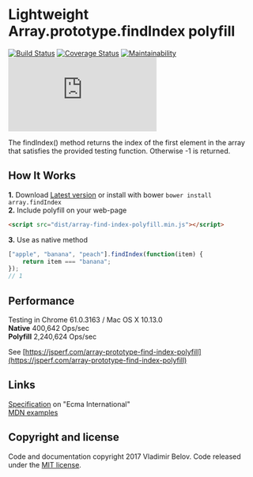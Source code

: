 # Lightweight Array.prototype.findIndex polyfill
[![Build Status](https://travis-ci.org/vovkabelov/array.findIndex.svg?branch=master)](https://travis-ci.org/vovkabelov/array.findIndex)
[![Coverage Status](https://coveralls.io/repos/github/vovkabelov/array.findIndex/badge.svg?branch=master&service=Github)](https://coveralls.io/github/vovkabelov/array.findIndex?branch=master&service=Github)
[![Maintainability](https://api.codeclimate.com/v1/badges/5850f186343160e5f42c/maintainability)](https://codeclimate.com/github/vovkabelov/array.findIndex/maintainability)
[![Size](https://badges.herokuapp.com/size/github/vovkabelov/array.findIndex/master/src/array-find-index-polyfill.js?gzip=true)](https://raw.githubusercontent.com/vovkabelov/array.findIndex/master/dist/array-find-index-polyfill.min.js)

The findIndex() method returns the index of the first element in the array 
that satisfies the provided testing function. Otherwise -1 is returned.

## How It Works
**1.** Download [Latest version](https://github.com/vovkabelov/array.findIndex/archive/master.zip) or install with bower 
`bower install array.findIndex`  
**2.** Include polyfill on your web-page 
```html
<script src="dist/array-find-index-polyfill.min.js"></script>
```
**3.** Use as native method
```javascript
["apple", "banana", "peach"].findIndex(function(item) {
    return item === "banana";
});
// 1
```

## Performance
Testing in Chrome 61.0.3163 / Mac OS X 10.13.0  
**Native** 400,642 Ops/sec   
**Polyfill** 2,240,624 Ops/sec  

See [https://jsperf.com/array-prototype-find-index-polyfill](https://jsperf.com/array-prototype-find-index-polyfill)

## Links
[Specification](http://www.ecma-international.org/ecma-262/6.0/#sec-array.prototype.findIndex) on "Ecma International"  
[MDN examples](https://developer.mozilla.org/en-US/docs/Web/JavaScript/Reference/Global_Objects/Array/findIndex)

## Copyright and license
Code and documentation copyright 2017 Vladimir Belov. Code released under the [MIT license](https://github.com/vovkabelov/array.find/blob/master/LICENSE).